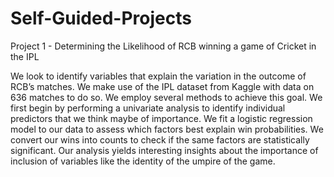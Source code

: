 # Self-Guided-Projects

Project 1 - Determining the Likelihood of RCB winning a game of Cricket in the IPL

We look to identify variables that explain the variation in the outcome of RCB’s matches. We make use of the IPL dataset from Kaggle with data on 636 matches to do so. We employ several methods to achieve this goal. We first begin by performing a univariate analysis to identify individual predictors that we think maybe of importance. We fit a logistic regression model to our data to assess which factors best explain win probabilities. We convert our wins into counts to check if the same factors are statistically significant. Our analysis yields interesting insights about the importance of inclusion of variables like the identity of the umpire of the game.
